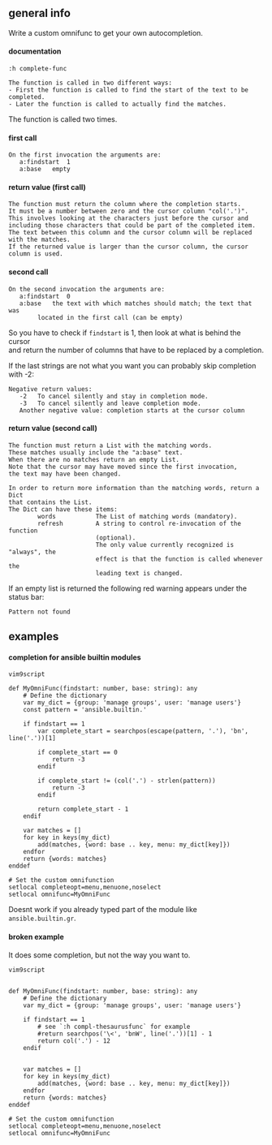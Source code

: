 ## general info

Write a custom omnifunc to get your own autocompletion.

#### documentation

```
:h complete-func
```

```
The function is called in two different ways:
- First the function is called to find the start of the text to be completed.
- Later the function is called to actually find the matches.
```

The function is called two times.

#### first call

```
On the first invocation the arguments are:
   a:findstart  1
   a:base	empty
```

#### return value (first call)

```
The function must return the column where the completion starts.
It must be a number between zero and the cursor column "col('.')".
This involves looking at the characters just before the cursor and
including those characters that could be part of the completed item.
The text between this column and the cursor column will be replaced with the matches.
If the returned value is larger than the cursor column, the cursor column is used.
```

#### second call

```
On the second invocation the arguments are:
   a:findstart  0
   a:base	the text with which matches should match; the text that was
		located in the first call (can be empty)
```

So you have to check if `findstart` is 1, then look at what is behind the cursor \
and return the number of columns that have to be replaced by a completion.

If the last strings are not what you want you can probably skip completion with -2:
```
Negative return values:
   -2	To cancel silently and stay in completion mode.
   -3	To cancel silently and leave completion mode.
   Another negative value: completion starts at the cursor column
```

#### return value (second call)

```
The function must return a List with the matching words.
These matches usually include the "a:base" text.
When there are no matches return an empty List.
Note that the cursor may have moved since the first invocation,
the text may have been changed.

In order to return more information than the matching words, return a Dict
that contains the List.
The Dict can have these items:
        words           The List of matching words (mandatory).
        refresh         A string to control re-invocation of the function
                        (optional).
                        The only value currently recognized is "always", the
                        effect is that the function is called whenever the
                        leading text is changed.
```

If an empty list is returned the following red warning appears under the \
status bar:
```
Pattern not found
```

## examples

#### completion for ansible builtin modules

```
vim9script

def MyOmniFunc(findstart: number, base: string): any
	# Define the dictionary
	var my_dict = {group: 'manage groups', user: 'manage users'}
	const pattern = 'ansible.builtin.'

	if findstart == 1
		var complete_start = searchpos(escape(pattern, '.'), 'bn', line('.'))[1]

		if complete_start == 0
			return -3
		endif

		if complete_start != (col('.') - strlen(pattern))
			return -3
		endif

		return complete_start - 1
	endif

	var matches = []
	for key in keys(my_dict)
		add(matches, {word: base .. key, menu: my_dict[key]})
	endfor
	return {words: matches}
enddef

# Set the custom omnifunction
setlocal completeopt=menu,menuone,noselect
setlocal omnifunc=MyOmniFunc
```

Doesnt work if you already typed part of the module like `ansible.builtin.gr`.

#### broken example

It does some completion, but not the way you want to.
```
vim9script


def MyOmniFunc(findstart: number, base: string): any
    # Define the dictionary
    var my_dict = {group: 'manage groups', user: 'manage users'}

    if findstart == 1
        # see `:h compl-thesaurusfunc` for example
        #return searchpos('\<', 'bnW', line('.'))[1] - 1
		return col('.') - 12
	endif


	var matches = []
	for key in keys(my_dict)
		add(matches, {word: base .. key, menu: my_dict[key]})
	endfor
	return {words: matches}
enddef

# Set the custom omnifunction
setlocal completeopt=menu,menuone,noselect
setlocal omnifunc=MyOmniFunc
```
